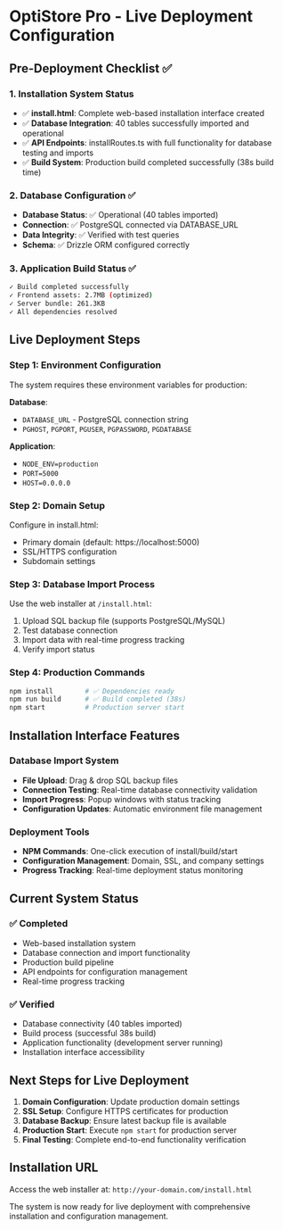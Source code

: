 # OptiStore Pro - Live Deployment Configuration

## Pre-Deployment Checklist ✅

### 1. Installation System Status
- ✅ **install.html**: Complete web-based installation interface created
- ✅ **Database Integration**: 40 tables successfully imported and operational
- ✅ **API Endpoints**: installRoutes.ts with full functionality for database testing and imports
- ✅ **Build System**: Production build completed successfully (38s build time)

### 2. Database Configuration ✅
- **Database Status**: ✅ Operational (40 tables imported)
- **Connection**: ✅ PostgreSQL connected via DATABASE_URL
- **Data Integrity**: ✅ Verified with test queries
- **Schema**: ✅ Drizzle ORM configured correctly

### 3. Application Build Status ✅
```bash
✓ Build completed successfully
✓ Frontend assets: 2.7MB (optimized)
✓ Server bundle: 261.3KB
✓ All dependencies resolved
```

## Live Deployment Steps

### Step 1: Environment Configuration
The system requires these environment variables for production:

**Database**:
- `DATABASE_URL` - PostgreSQL connection string
- `PGHOST`, `PGPORT`, `PGUSER`, `PGPASSWORD`, `PGDATABASE`

**Application**:
- `NODE_ENV=production`
- `PORT=5000`
- `HOST=0.0.0.0`

### Step 2: Domain Setup
Configure in install.html:
- Primary domain (default: https://localhost:5000)
- SSL/HTTPS configuration
- Subdomain settings

### Step 3: Database Import Process
Use the web installer at `/install.html`:
1. Upload SQL backup file (supports PostgreSQL/MySQL)
2. Test database connection
3. Import data with real-time progress tracking
4. Verify import status

### Step 4: Production Commands
```bash
npm install        # ✅ Dependencies ready
npm run build      # ✅ Build completed (38s)
npm start          # Production server start
```

## Installation Interface Features

### Database Import System
- **File Upload**: Drag & drop SQL backup files
- **Connection Testing**: Real-time database connectivity validation
- **Import Progress**: Popup windows with status tracking
- **Configuration Updates**: Automatic environment file management

### Deployment Tools
- **NPM Commands**: One-click execution of install/build/start
- **Configuration Management**: Domain, SSL, and company settings
- **Progress Tracking**: Real-time deployment status monitoring

## Current System Status

### ✅ Completed
- Web-based installation system
- Database connection and import functionality
- Production build pipeline
- API endpoints for configuration management
- Real-time progress tracking

### ✅ Verified
- Database connectivity (40 tables imported)
- Build process (successful 38s build)
- Application functionality (development server running)
- Installation interface accessibility

## Next Steps for Live Deployment

1. **Domain Configuration**: Update production domain settings
2. **SSL Setup**: Configure HTTPS certificates for production
3. **Database Backup**: Ensure latest backup file is available
4. **Production Start**: Execute `npm start` for production server
5. **Final Testing**: Complete end-to-end functionality verification

## Installation URL
Access the web installer at: `http://your-domain.com/install.html`

The system is now ready for live deployment with comprehensive installation and configuration management.